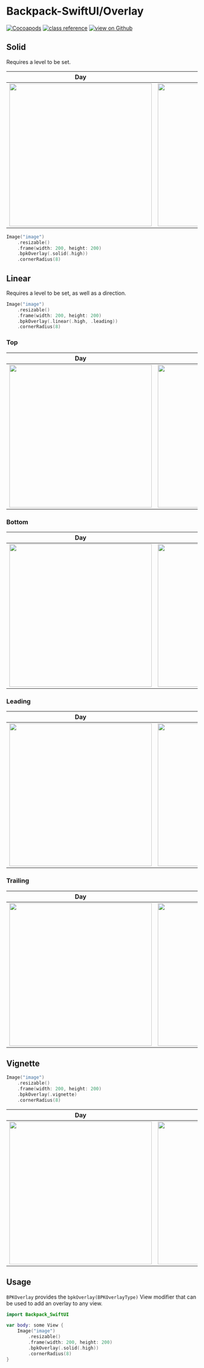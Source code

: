 # Backpack-SwiftUI/Overlay

[![Cocoapods](https://img.shields.io/cocoapods/v/Backpack-SwiftUI.svg?style=flat)](hhttps://cocoapods.org/pods/Backpack-SwiftUI)
[![class reference](https://img.shields.io/badge/Class%20reference-iOS-blue)](https://backpack.github.io/ios/versions/latest/swiftui/Enums/BPKOverlayType.html)
[![view on Github](https://img.shields.io/badge/Source%20code-GitHub-lightgrey)](https://github.com/backpack/ios/tree/main/Backpack-SwiftUI/Overlay)

## Solid

Requires a level to be set.

| Day | Night |
| --- | --- |
| <img src="https://raw.githubusercontent.com/backpack/ios/main/screenshots/iPhone-swiftui_overlay___solid_lm.png" alt="" width="375" /> |<img src="https://raw.githubusercontent.com/backpack/ios/main/screenshots/iPhone-swiftui_overlay___solid_dm.png" alt="" width="375" /> |

```swift
Image("image")
    .resizable()
    .frame(width: 200, height: 200)
    .bpkOverlay(.solid(.high))
    .cornerRadius(8)
```

## Linear

Requires a level to be set, as well as a direction.

```swift
Image("image")
    .resizable()
    .frame(width: 200, height: 200)
    .bpkOverlay(.linear(.high, .leading))
    .cornerRadius(8)
```

### Top

| Day | Night |
| --- | --- |
| <img src="https://raw.githubusercontent.com/backpack/ios/main/screenshots/iPhone-swiftui_overlay___top_lm.png" alt="" width="375" /> |<img src="https://raw.githubusercontent.com/backpack/ios/main/screenshots/iPhone-swiftui_overlay___top_dm.png" alt="" width="375" /> |

### Bottom

| Day | Night |
| --- | --- |
| <img src="https://raw.githubusercontent.com/backpack/ios/main/screenshots/iPhone-swiftui_overlay___bottom_lm.png" alt="" width="375" /> |<img src="https://raw.githubusercontent.com/backpack/ios/main/screenshots/iPhone-swiftui_overlay___bottom_dm.png" alt="" width="375" /> |

### Leading

| Day | Night |
| --- | --- |
| <img src="https://raw.githubusercontent.com/backpack/ios/main/screenshots/iPhone-swiftui_overlay___leading_lm.png" alt="" width="375" /> |<img src="https://raw.githubusercontent.com/backpack/ios/main/screenshots/iPhone-swiftui_overlay___leading_dm.png" alt="" width="375" /> |

### Trailing

| Day | Night |
| --- | --- |
| <img src="https://raw.githubusercontent.com/backpack/ios/main/screenshots/iPhone-swiftui_overlay___trailing_lm.png" alt="" width="375" /> |<img src="https://raw.githubusercontent.com/backpack/ios/main/screenshots/iPhone-swiftui_overlay___trailing_dm.png" alt="" width="375" /> |

## Vignette

```swift
Image("image")
    .resizable()
    .frame(width: 200, height: 200)
    .bpkOverlay(.vignette)
    .cornerRadius(8)
```

| Day | Night |
| --- | --- |
| <img src="https://raw.githubusercontent.com/backpack/ios/main/screenshots/iPhone-swiftui_overlay___vignette_lm.png" alt="" width="375" /> |<img src="https://raw.githubusercontent.com/backpack/ios/main/screenshots/iPhone-swiftui_overlay___vignette_dm.png" alt="" width="375" /> |

## Usage

`BPKOverlay` provides the `bpkOverlay(BPKOverlayType)` View modifier that can be used to add an overlay to any view.

```swift
import Backpack_SwiftUI

var body: some View {
    Image("image")
        .resizable()
        .frame(width: 200, height: 200)
        .bpkOverlay(.solid(.high))
        .cornerRadius(8)
}
```
